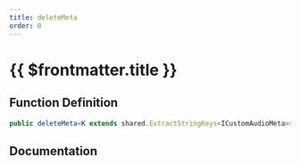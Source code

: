 ```yaml
---
title: deleteMeta
order: 0
---
```


# {{ $frontmatter.title }}

## Function Definition

```ts
public deleteMeta<K extends shared.ExtractStringKeys<ICustomAudioMeta>>(key: K): void;
```

## Documentation

<!--@include: ./parts/deleteMeta.md-->
